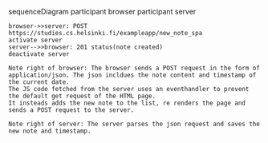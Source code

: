 sequenceDiagram
    participant browser
    participant server


    browser->>server: POST https://studies.cs.helsinki.fi/exampleapp/new_note_spa
    activate server
    server-->>browser: 201 status(note created)
    deactivate server

    Note right of browser: The browser sends a POST request in the form of application/json. The json incldues the note content and timestamp of the current date. 
    The JS code fetched from the server uses an eventhandler to prevent the default get request of the HTML page. 
    It insteads adds the new note to the list, re renders the page and sends a POST request to the server. 

    Note right of server: The server parses the json request and saves the new note and timestamp.